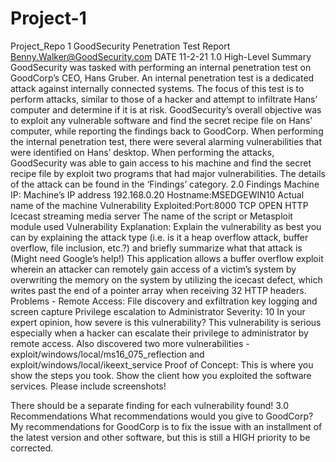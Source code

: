 # Project-1
Project_Repo 1
GoodSecurity Penetration Test Report Benny.Walker@GoodSecurity.com 
DATE 11-2-21
1.0 High-Level Summary 
GoodSecurity was tasked with performing an internal penetration test on GoodCorp’s CEO, Hans Gruber. An internal penetration test is a dedicated attack against internally connected systems. The focus of this test is to perform attacks, similar to those of a hacker and attempt to infiltrate Hans’ computer and determine if it is at risk. GoodSecurity’s overall objective was to exploit any vulnerable software and find the secret recipe file on Hans’ computer, while reporting the findings back to GoodCorp. 
When performing the internal penetration test, there were several alarming vulnerabilities that were 
identified on Hans’ desktop. When performing the attacks, GoodSecurity was able to gain access to his machine and find the secret recipe file by exploit two programs that had major vulnerabilities. The details of the attack can be found in the ‘Findings’ category.
2.0 Findings 
Machine IP: 
Machine’s IP address 192.168.0.20 
Hostname:MSEDGEWIN10 
Actual name of the machine 
Vulnerability Exploited:Port:8000 TCP OPEN HTTP Icecast streaming media server The name of the script or Metasploit module used
Vulnerability Explanation: 
Explain the vulnerability as best you can by explaining the attack type (i.e. is it a heap overflow attack, buffer overflow, file inclusion, etc.?) and briefly summarize what that attack is (Might need Google’s help!) This application allows a buffer overflow exploit wherein an attacker can remotely gain access of a victim’s system by overwriting the memory on the system by utilizing the icecast defect, which writes past the end of a pointer array when receiving 32 HTTP headers. 
Problems - Remote Access: 
File discovery and exfiltration 
key logging and screen capture
Privilege escalation to Administrator 
Severity: 10 
In your expert opinion, how severe is this vulnerability? This vulnerability is serious especially when a hacker can escalate their privilege to administrator by remote access. Also discovered two more vulnerabilities -exploit/windows/local/ms16_075_reflection and exploit/windows/local/ikeext_service 
Proof of Concept: 
This is where you show the steps you took. Show the client how you exploited the software services. Please include screenshots!

There should be a separate finding for each vulnerability found! 
3.0 Recommendations
What recommendations would you give to GoodCorp? My recommendations for GoodCorp is to fix the issue with an installment of the latest version and other software, but this is still a HIGH priority to be corrected.
